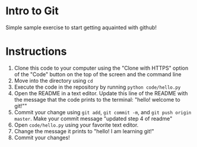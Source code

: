 # Intro to Git 
Simple sample exercise to start getting aquainted with github! 

# Instructions 
1. Clone this code to your computer using the "Clone with HTTPS" option of the "Code" button on the top of the screen and the command line
2. Move into the directory using `cd` 
3. Execute the code in the repository by running `python code/hello.py`
4. Open the README in a text editor. Update this line of the README with the message that the code prints to the terminal: "hello! welcome to git!""
5. Commit your change using `git add`, `git commit -m`, and `git push origin master`. Make your commit message "updated step 4 of readme"
6. Open `code/hello.py` using your favorite text editor. 
7. Change the message it prints to "hello! I am learning git!"
8. Commit your changes! 
